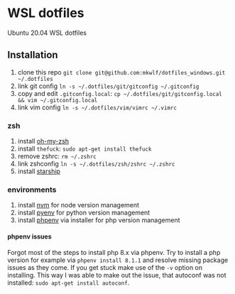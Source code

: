 # WSL dotfiles
Ubuntu 20.04 WSL dotfiles

## Installation
1. clone this repo `git clone git@github.com:mkwlf/dotfiles_windows.git ~/.dotfiles`
2. link git config `ln -s ~/.dotfiles/git/gitconfig ~/.gitconfig`
3. copy and edit `.gitconfig.local`: `cp ~/.dotfiles/git/gitconfig.local && vim ~/.gitconfig.local`
4. link vim config `ln -s ~/.dotfiles/vim/vimrc ~/.vimrc`

### zsh
1. install [oh-my-zsh](https://github.com/ohmyzsh/ohmyzsh)
2. install `thefuck`: `sudo apt-get install thefuck`
3. remove zshrc: `rm ~/.zshrc`
4. link zshconfig `ln -s ~/.dotfiles/zsh/zshrc ~/.zshrc`
5. install [starship](https://github.com/starship/starship)

### environments
1. install [nvm](https://github.com/nvm-sh/nvm) for node version management
2. install [pyenv](https://github.com/pyenv/pyenv) for python version management
3. install [phpenv](https://github.com/phpenv/phpenv) via installer for php version management


#### phpenv issues
Forgot most of the steps to install php 8.x via phpenv. 
Try to install a php version for example via `phpenv install 8.1.1` and resolve missing package issues as they come.
If you get stuck make use of the `-v` option on installing. This way I was able to make out the issue, that autoconf was
not installed: `sudo apt-get install autoconf`.


